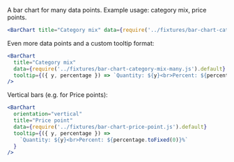 A bar chart for many data points. Example usage: category mix, price points.

```jsx
<BarChart title="Category mix" data={require('../fixtures/bar-chart-category-mix.js').default} />
```

Even more data points and a custom tooltip format:

```jsx
<BarChart
  title="Category mix"
  data={require('../fixtures/bar-chart-category-mix-many.js').default}
  tooltip={({ y, percentage }) => `Quantity: ${y}<br>Percent: ${percentage.toFixed(0)}%`}
/>
```

Vertical bars (e.g. for Price points):

```jsx
<BarChart
  orientation="vertical"
  title="Price point"
  data={require('../fixtures/bar-chart-price-point.js').default}
  tooltip={({ y, percentage }) =>
    `Quantity: ${y}<br>Percent: ${percentage.toFixed(0)}%`
  }
/>
```
